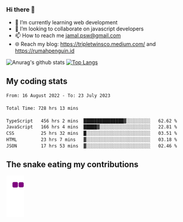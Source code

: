 ### Hi there 👋

<!--
**padepokanpenguin/padepokanpenguin** is a ✨ _special_ ✨ repository because its `README.md` (this file) appears on your GitHub profile.
-->

- 🌱 I’m currently learning  web development
- 👯 I’m looking to collaborate on javascript developers
- 📫 How to reach me jamal.psw@gmail.com
- 🌐 Reach my blog:
   https://tripletwinsco.medium.com/ and
   https://rumahpenguin.id

![Anurag's github stats](https://github-readme-stats.vercel.app/api?username=padepokanpenguin&count_private=true&disable_animations=false&show_icons=true&theme=default)
[![Top Langs](https://github-readme-stats.vercel.app/api/top-langs/?username=padepokanpenguin&theme=default&layout=compact)](https://github.com/padepokanpenguin)

## My coding stats

<!--START_SECTION:waka-->

```txt
From: 16 August 2022 - To: 23 July 2023

Total Time: 728 hrs 13 mins

TypeScript   456 hrs 2 mins  ███████████████▓░░░░░░░░░   62.62 %
JavaScript   166 hrs 4 mins  █████▓░░░░░░░░░░░░░░░░░░░   22.81 %
CSS          25 hrs 32 mins  █░░░░░░░░░░░░░░░░░░░░░░░░   03.51 %
HTML         23 hrs 7 mins   ▓░░░░░░░░░░░░░░░░░░░░░░░░   03.18 %
JSON         17 hrs 53 mins  ▓░░░░░░░░░░░░░░░░░░░░░░░░   02.46 %
```

<!--END_SECTION:waka-->


## The snake eating my contributions
![snake gif](https://github.com/padepokanpenguin/padepokanpenguin/blob/output/github-contribution-grid-snake.gif)

